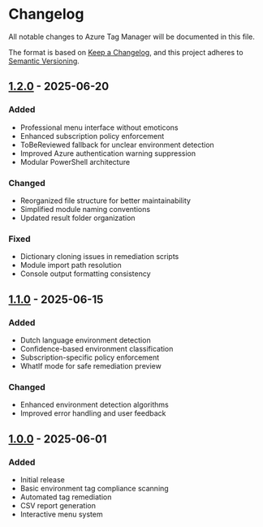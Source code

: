 # Changelog

All notable changes to Azure Tag Manager will be documented in this file.

The format is based on [Keep a Changelog](https://keepachangelog.com/en/1.0.0/),
and this project adheres to [Semantic Versioning](https://semver.org/spec/v2.0.0.html).

## [1.2.0] - 2025-06-20

### Added
- Professional menu interface without emoticons
- Enhanced subscription policy enforcement
- ToBeReviewed fallback for unclear environment detection
- Improved Azure authentication warning suppression
- Modular PowerShell architecture

### Changed
- Reorganized file structure for better maintainability
- Simplified module naming conventions
- Updated result folder organization

### Fixed
- Dictionary cloning issues in remediation scripts
- Module import path resolution
- Console output formatting consistency

## [1.1.0] - 2025-06-15

### Added
- Dutch language environment detection
- Confidence-based environment classification
- Subscription-specific policy enforcement
- WhatIf mode for safe remediation preview

### Changed
- Enhanced environment detection algorithms
- Improved error handling and user feedback

## [1.0.0] - 2025-06-01

### Added
- Initial release
- Basic environment tag compliance scanning
- Automated tag remediation
- CSV report generation
- Interactive menu system

[1.2.0]: https://github.com/username/azure-tag-manager/compare/v1.1.0...v1.2.0
[1.1.0]: https://github.com/username/azure-tag-manager/compare/v1.0.0...v1.1.0
[1.0.0]: https://github.com/username/azure-tag-manager/releases/tag/v1.0.0
